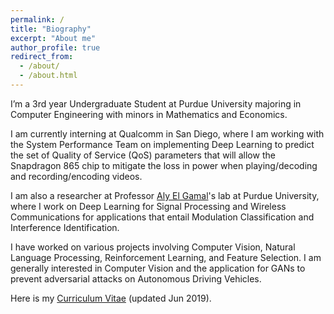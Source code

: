 ```yaml
---
permalink: /
title: "Biography"
excerpt: "About me"
author_profile: true
redirect_from:
  - /about/
  - /about.html
---
```

I’m a 3rd year Undergraduate Student at Purdue University majoring in Computer Engineering with minors in Mathematics and Economics.

I am currently interning at Qualcomm in San Diego, where I am working with the System Performance Team on implementing Deep Learning to predict the set of Quality of Service (QoS) parameters that will allow the Snapdragon 865 chip to mitigate the loss in power when playing/decoding and recording/encoding videos.

I am also a researcher at Professor [Aly El Gamal](https://web.ics.purdue.edu/~elgamala/)'s lab at Purdue University, where I work on Deep Learning for Signal Processing and Wireless Communications for applications that entail Modulation Classification and Interference Identification.

I have worked on various projects involving Computer Vision, Natural Language Processing, Reinforcement Learning, and Feature Selection. I am generally interested in Computer Vision and the application for GANs to prevent adversarial attacks on Autonomous Driving Vehicles.

Here is my [Curriculum Vitae](https://sharanramjee.github.io/files/SharanRamjeeCV.pdf) (updated Jun 2019).
